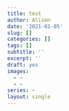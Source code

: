 ```yaml
---
title: test
author: Alison
date: '2021-01-05'
slug: []
categories: []
tags: []
subtitle: ''
excerpt: ''
draft: yes
images:
  - ~
  - ~
series: ~
layout: single
---
```


